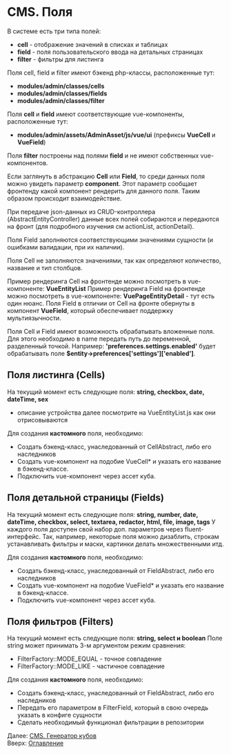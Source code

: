 # CMS. Поля

В системе есть три типа полей:
- **cell** - отображение значений в списках и таблицах
- **field** - поля пользовательского ввода на детальных страницах
- **filter** - фильтры для листинга

Поля cell, field и filter имеют бэкенд php-классы, расположенные тут:
- **modules/admin/classes/cells**
- **modules/admin/classes/fields**
- **modules/admin/classes/filter**

Поля **cell** и **field** имеют соответствующие vue-компоненты, расположенные тут:
- **modules/admin/assets/AdminAsset/js/vue/ui** (префиксы **VueCell** и **VueField**)

Поля **filter** построены над полями **field** и не имеют собственных vue-компонентов.

Если заглянуть в абстракцию **Cell** или **Field**, то среди данных поля можно увидеть параметр **component**.
Этот параметр сообщает фронтенду какой компонент рендерить для данного поля. Таким образом происходит взаимодействие.

При передаче json-данных из CRUD-контроллера (AbstractEntityController) данные всех полей собираются и передаются
на фронт (для подробного изучения см actionList, actionDetail).

Поля Field заполняются соответствующими значениями
сущности (и ошибками валидации, при их наличии).

Поля Cell не заполняются значениями, так как определяют количество, название и тип столбцов.

Пример рендеринга Cell на фронтенде можно посмотреть в vue-компоненте: **VueEntityList**
Пример рендеринга Field на фронтенде можно посмотреть в vue-компоненте: **VuePageEntityDetail** - тут есть один нюанс.
Поля Field в отличии от Cell на фронте обернуты в компонент **VueField**, который обеспечивает поддержку мультиязычности.

Поля Cell и Field имеют возможность обрабатывать вложенные поля. Для этого необходимо в name передать путь до переменной,
разделенный точкой. Например: **'preferences.settings.enabled'** будет обрабатывать поле **$entity->preferences['settings']['enabled']**.

## Поля листинга (Cells)

На текущий момент есть следующие поля: **string, checkbox, date, dateTime, sex**
+ описание устройства
далее посмотрите на VueEntityList.js как они отрисовываются

Для создания **кастомного** поля, необходимо:
- Создать бэкенд-класс, унаследованный от CellAbstract, либо его наследников
- Создать vue-компонент на подобие VueCell* и указать его название в бэкенд-классе.
- Подключить vue-компонент через ассет куба.

## Поля детальной страницы (Fields)

На текущий момент есть следующие поля: **string, number, date, dateTime, checkbox, select,
                                       textarea, redactor, html, file, image, tags**
У каждого поля доступен свой набор доп. параметров через fluent-интерфейс.
Так, например, некоторые поля можно дизаблить, строкам устанавливать фильтры и маски, картинки делать множественными итд.

Для создания **кастомного** поля, необходимо:
- Создать бэкенд-класс, унаследованный от FieldAbstract, либо его наследников
- Создать vue-компонент на подобие VueField* и указать его название в бэкенд-классе.
- Подключить vue-компонент через ассет куба.

## Поля фильтров (Filters)

На текущий момент есть следующие поля: **string, select и boolean**
Поле string может принимать 3-м аргументом режим сравнения:
- FilterFactory::MODE_EQUAL - точное совпадение
- FilterFactory::MODE_LIKE - частичное совпадение

Для создания **кастомного** поля, необходимо:
- Создать бэкенд-класс, унаследованный от FieldAbstract, либо его наследников
- Передать его параметром в FilterField, который в свою очередь указать в конфиге сущности
- Сделать необходимый функционал фильтрации в репозитории

Далее: [CMS. Генератор кубов](generator.md)<br>
Вверх: [Оглавление](../index.md)
